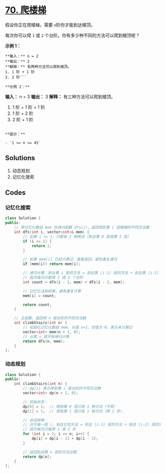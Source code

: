 # [70. 爬楼梯](https://leetcode.cn/problems/climbing-stairs/description/?envType=study-plan-v2&envId=top-100-liked)

假设你正在爬楼梯。需要 `n`阶你才能到达楼顶。

每次你可以爬 `1` 或 `2` 个台阶。你有多少种不同的方法可以爬到楼顶呢？

**示例 1：** 

```
**输入：** n = 2
**输出：** 2
**解释：** 有两种方法可以爬到楼顶。
1. 1 阶 + 1 阶
2. 2 阶```

**示例 2：** 

```
**输入：** n = 3
**输出：** 3
**解释：** 有三种方法可以爬到楼顶。
1. 1 阶 + 1 阶 + 1 阶
2. 1 阶 + 2 阶
3. 2 阶 + 1 阶
```

**提示：** 

- `1 <= n <= 45`
```

## Solutions

1. 动态规划
2. 记忆化搜索

## Codes

### 记忆化搜索

```c++
class Solution {
public:
    // 带记忆化数组 mem 的递归函数 dfs(i)，返回爬到第 i 层楼梯的不同方法数
    int dfs(int i, vector<int>& mem) {
        // 如果 i <= 1，只能有 1 种爬法（到达第 0 层或第 1 层）
        if (i <= 1) {
            return 1;
        }

        // 如果 mem[i] 已经计算过，直接返回，避免重复递归
        if (mem[i]) return mem[i];

        // 递归计算：到达第 i 层的方法 = 到达第 (i-1) 层的方法 + 到达第 (i-2) 层的方法
        // 因为每次只能爬 1 或 2 个台阶
        int count = dfs(i - 1, mem) + dfs(i - 2, mem);

        // 记忆化当前结果，避免重复计算
        mem[i] = count;

        return count;
    }

    // 主函数，返回爬 n 层台阶的不同方法数
    int climbStairs(int n) {
        // 初始化记忆化数组 mem，长度 n+1，初值为 0，表示未计算过
        vector<int> mem(n + 1, 0);
        // 从第 n 层开始递归计算
        return dfs(n, mem);
    }
};

```

### 动态规划

```c++
class Solution {
public:
    int climbStairs(int n) {
        // dp[i] 表示爬到第 i 层台阶的不同方法数
        vector<int> dp(n + 1, 0);

        // 初始状态：
        dp[0] = 1;  // 爬到第 0 层只有 1 种方式（不爬）
        dp[1] = 1;  // 爬到第 1 层只有 1 种方式（爬 1 步）

        // 状态转移：
        // 对于每一层 i，到达它的方法 = 到达 (i-1) 层的方法 + 到达 (i-2) 层的方法
        // 因为每次只能爬 1 或 2 步
        for (int i = 2; i <= n; i++) {
            dp[i] = dp[i - 1] + dp[i - 2];
        }

        // 返回到达第 n 层的方法总数
        return dp[n];
    }
};

```

